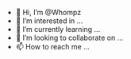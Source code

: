 - 👋 Hi, I’m @Whompz
- 👀 I’m interested in ...
- 🌱 I’m currently learning ...
- 💞️ I’m looking to collaborate on ...
- 📫 How to reach me ...

<!---
Whompz/Whompz is a ✨ special ✨ repository because its `README.md` (this file) appears on your GitHub profile.
You can click the Preview link to take a look at your changes.
--->
